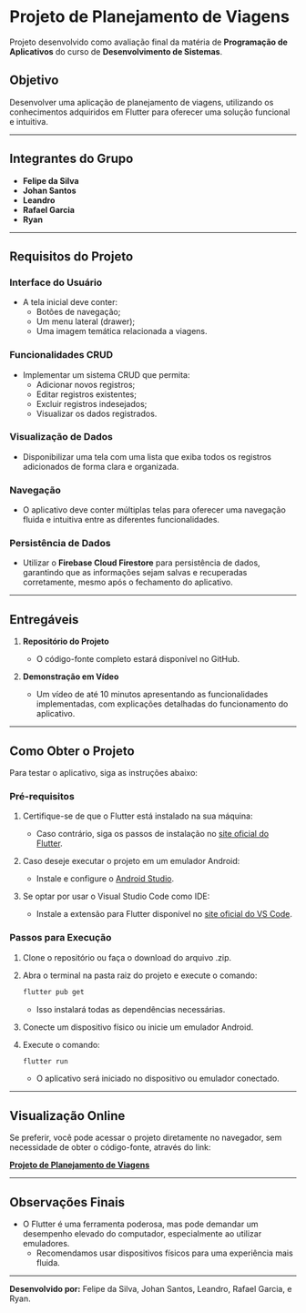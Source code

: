 # Projeto de Planejamento de Viagens

Projeto desenvolvido como avaliação final da matéria de **Programação de Aplicativos** do curso de **Desenvolvimento de Sistemas**.

## Objetivo

Desenvolver uma aplicação de planejamento de viagens, utilizando os conhecimentos adquiridos em Flutter para oferecer uma solução funcional e intuitiva.

---

## Integrantes do Grupo

- **Felipe da Silva**
- **Johan Santos**
- **Leandro**
- **Rafael Garcia**
- **Ryan**

---

## Requisitos do Projeto

### Interface do Usuário

- A tela inicial deve conter:
  - Botões de navegação;
  - Um menu lateral (drawer);
  - Uma imagem temática relacionada a viagens.

### Funcionalidades CRUD

- Implementar um sistema CRUD que permita:
  - Adicionar novos registros;
  - Editar registros existentes;
  - Excluir registros indesejados;
  - Visualizar os dados registrados.

### Visualização de Dados

- Disponibilizar uma tela com uma lista que exiba todos os registros adicionados de forma clara e organizada.

### Navegação

- O aplicativo deve conter múltiplas telas para oferecer uma navegação fluida e intuitiva entre as diferentes funcionalidades.

### Persistência de Dados

- Utilizar o **Firebase Cloud Firestore** para persistência de dados, garantindo que as informações sejam salvas e recuperadas corretamente, mesmo após o fechamento do aplicativo.

---

## Entregáveis

1. **Repositório do Projeto**
   - O código-fonte completo estará disponível no GitHub.

2. **Demonstração em Vídeo**
   - Um vídeo de até 10 minutos apresentando as funcionalidades implementadas, com explicações detalhadas do funcionamento do aplicativo.

---

## Como Obter o Projeto

Para testar o aplicativo, siga as instruções abaixo:

### Pré-requisitos

1. Certifique-se de que o Flutter está instalado na sua máquina:
   - Caso contrário, siga os passos de instalação no [site oficial do Flutter](https://docs.flutter.dev/get-started/install).

2. Caso deseje executar o projeto em um emulador Android:
   - Instale e configure o [Android Studio](https://developer.android.com/studio?hl=pt-br&authuser=2).

3. Se optar por usar o Visual Studio Code como IDE:
   - Instale a extensão para Flutter disponível no [site oficial do VS Code](https://code.visualstudio.com).

### Passos para Execução

1. Clone o repositório ou faça o download do arquivo .zip.

2. Abra o terminal na pasta raiz do projeto e execute o comando:
   ```bash
   flutter pub get
   ```
   - Isso instalará todas as dependências necessárias.

3. Conecte um dispositivo físico ou inicie um emulador Android.

4. Execute o comando:
   ```bash
   flutter run
   ```
   - O aplicativo será iniciado no dispositivo ou emulador conectado.

---

## Visualização Online

Se preferir, você pode acessar o projeto diretamente no navegador, sem necessidade de obter o código-fonte, através do link:

[**Projeto de Planejamento de Viagens**](https://projeto-viagens-e94b6.web.app)

---

## Observações Finais

- O Flutter é uma ferramenta poderosa, mas pode demandar um desempenho elevado do computador, especialmente ao utilizar emuladores.
  - Recomendamos usar dispositivos físicos para uma experiência mais fluida.

---

**Desenvolvido por:**
Felipe da Silva, Johan Santos, Leandro, Rafael Garcia, e Ryan.  
